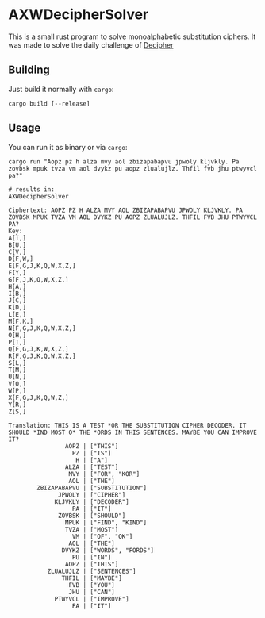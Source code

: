 # AXWDecipherSolver

This is a small rust program to solve monoalphabetic substitution ciphers.
It was made to solve the daily challenge of [Decipher](https://decipher.wtf)

## Building

Just build it normally with `cargo`:

```
cargo build [--release]
```

## Usage

You can run it as binary or via `cargo`:

```
cargo run "Aopz pz h alza mvy aol zbizapabapvu jpwoly kljvkly. Pa zovbsk mpuk tvza vm aol dvykz pu aopz zlualujlz. Thfil fvb jhu ptwyvcl pa?"

# results in:
AXWDecipherSolver

Ciphertext: AOPZ PZ H ALZA MVY AOL ZBIZAPABAPVU JPWOLY KLJVKLY. PA ZOVBSK MPUK TVZA VM AOL DVYKZ PU AOPZ ZLUALUJLZ. THFIL FVB JHU PTWYVCL PA?
Key: 
A[T,] 
B[U,] 
C[V,] 
D[F,W,] 
E[F,G,J,K,Q,W,X,Z,] 
F[Y,] 
G[F,J,K,Q,W,X,Z,] 
H[A,] 
I[B,] 
J[C,] 
K[D,] 
L[E,] 
M[F,K,] 
N[F,G,J,K,Q,W,X,Z,] 
O[H,] 
P[I,] 
Q[F,G,J,K,W,X,Z,] 
R[F,G,J,K,Q,W,X,Z,] 
S[L,] 
T[M,] 
U[N,] 
V[O,] 
W[P,] 
X[F,G,J,K,Q,W,Z,] 
Y[R,] 
Z[S,] 

Translation: THIS IS A TEST *OR THE SUBSTITUTION CIPHER DECODER. IT SHOULD *IND MOST O* THE *ORDS IN THIS SENTENCES. MAYBE YOU CAN IMPROVE IT?
                AOPZ | ["THIS"]
                  PZ | ["IS"]
                   H | ["A"]
                ALZA | ["TEST"]
                 MVY | ["FOR", "KOR"]
                 AOL | ["THE"]
        ZBIZAPABAPVU | ["SUBSTITUTION"]
              JPWOLY | ["CIPHER"]
             KLJVKLY | ["DECODER"]
                  PA | ["IT"]
              ZOVBSK | ["SHOULD"]
                MPUK | ["FIND", "KIND"]
                TVZA | ["MOST"]
                  VM | ["OF", "OK"]
                 AOL | ["THE"]
               DVYKZ | ["WORDS", "FORDS"]
                  PU | ["IN"]
                AOPZ | ["THIS"]
           ZLUALUJLZ | ["SENTENCES"]
               THFIL | ["MAYBE"]
                 FVB | ["YOU"]
                 JHU | ["CAN"]
             PTWYVCL | ["IMPROVE"]
                  PA | ["IT"]
```